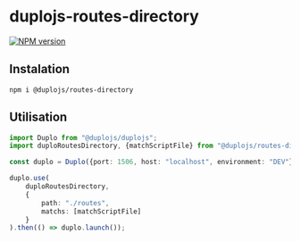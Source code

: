 # duplojs-routes-directory
[![NPM version](https://img.shields.io/npm/v/@duplojs/routes-directory)](https://www.npmjs.com/package/@duplojs/routes-directory)

## Instalation
```
npm i @duplojs/routes-directory
```

## Utilisation
```ts
import Duplo from "@duplojs/duplojs";
import duploRoutesDirectory, {matchScriptFile} from "@duplojs/routes-directory";

const duplo = Duplo({port: 1506, host: "localhost", environment: "DEV"});

duplo.use(
    duploRoutesDirectory, 
    {
        path: "./routes",
        matchs: [matchScriptFile]
    }
).then(() => duplo.launch());
```